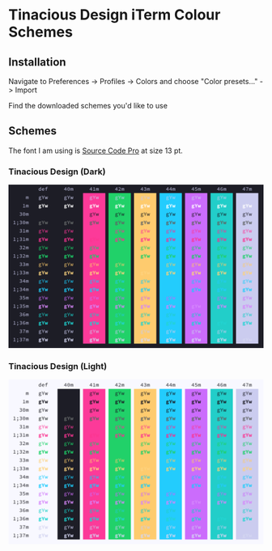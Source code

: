 # Tinacious Design iTerm Colour Schemes

## Installation

Navigate to Preferences -> Profiles -> Colors and choose "Color presets..." -> Import

Find the downloaded schemes you'd like to use


## Schemes

The font I am using is [Source Code Pro](https://fonts.google.com/specimen/Source+Code+Pro) at size 13 pt.

### Tinacious Design (Dark)

<img src="screenshots/tinacious-design-dark-iterm-colors.png" alt="Screenshot of Tinacious Design (Dark)" width="640" />


### Tinacious Design (Light)

<img src="screenshots/tinacious-design-light-iterm-colors.png" alt="Screenshot of Tinacious Design (Light)" width="640" />
